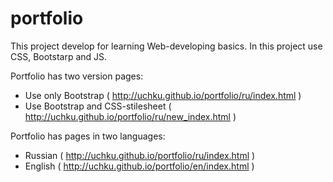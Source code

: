 # portfolio

This project develop for learning Web-developing basics. In this project use CSS, Bootstarp and JS.

Portfolio has two version pages:
* Use only Bootstrap ( http://uchku.github.io/portfolio/ru/index.html )
* Use Bootstrap and CSS-stilesheet ( http://uchku.github.io/portfolio/ru/new_index.html )

Portfolio has pages in two languages:
* Russian ( http://uchku.github.io/portfolio/ru/index.html )
* English ( http://uchku.github.io/portfolio/en/index.html )
